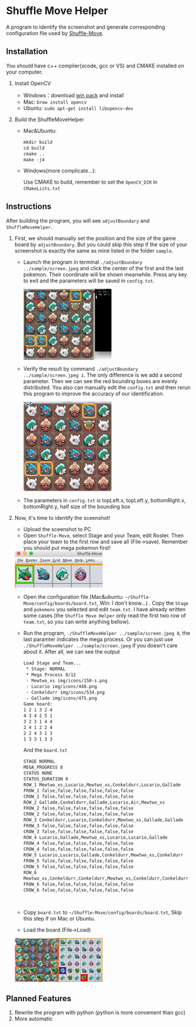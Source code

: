 # Shuffle Move Helper

A program to identify the screenshot and generate corresponding configuration file used by [Shuffle-Move](https://github.com/Loreinator/Shuffle-Move).

## Installation

You should have c++ compiler(xcode, gcc or VS) and CMAKE installed on your computer.

1. Install OpenCV

   - Windows：download [win pack](https://opencv.org/releases.html) and install
   - Mac: `brew install opencv`
   - Ubuntu: `sudo apt-get install libopencv-dev`

2. Build the ShuffleMoveHelper

   - Mac&Ubuntu: 

     ```shell
     mkdir build
     cd build
     cmake ..
     make -j4
     ```

   - Windows(more complicate...):

     Use CMAKE to build, remember to set the `OpenCV_DIR` in `CMakeLists.txt`

## Instructions

After building the program, you will see `adjustBoundary` and `ShuffleMoveHelper`.

1. First, we should manually set the position and the size of the game board by `adjustBoundary`. But you could skip this step if the size of your screenshot is exactly the same as mine listed in the folder `sample`.

   - Launch the program in terminal `./adjustBoundary ../sample/screen.jpeg` and click the center of the first and the last pokemon. Their coordinate will be shown meanwhile. Press any key to exit and the parameters will be saved in `config.txt`.

     <img src="sample/tutorial1.jpg" width="240">

   - Verify the result by command `./adjustBoundary ../sample/screen.jpeg 1`. The only difference is we add a second parameter. Then we can see the red bounding boxes are evenly distributed. You also can manually edit the `config.txt` and then rerun this program to improve the accuracy of our identification.

     <img src="sample/tutorial2.jpg" width="240">

   - The parameters in `config.txt` is topLeft.x, topLeft.y, bottomRight.x, bottomRight.y, half size of the bounding box

2. Now, it's time to identify the sceenshot!

   - Upload the sceenshot to PC
   - Open `Shuffle-Move`, select Stage and your Team, edit Roster. Then place your team to the first row and save all (File->save). Remember you should put mega pokemon first!

   <img src="sample/tutorial3.jpg" width="240">

   - Open the configuration file (Mac&ubuntu: `~/Shuffle-Move/config/boards/board.txt`, Win: I don't know…) . Copy the `Stage` and `pokemons` you selected and edit `team.txt`. I have already written some cases (the `Shuffle Move Helper` only read the first two row of `team.txt`, so you can write anything bellow).

   - Run the program, `./ShuffleMoveHelper ../sample/screen.jpeg 8`, the last paramter indicates the mega process. Or you can just use `./ShuffleMoveHelper ../sample/screen.jpeg` if you doesn't care about it. After all, we can see the output

     ```
     Load Stage and Team...
      * Stage: NORMAL
      * Mega Process 8/12
      - Mewtwo_xs img/icons/150-s.png
      - Lucario img/icons/448.png
      - Conkeldurr img/icons/534.png
      - Gallade img/icons/475.png
     Game board:
     1 2 1 3 2 4
     4 3 4 2 5 1
     3 2 3 1 4 4
     2 4 1 2 2 4
     2 2 4 3 1 3
     1 3 3 1 3 3
     ```

     And the `board.txt`

     ```
     STAGE NORMAL
     MEGA_PROGRESS 8
     STATUS NONE
     STATUS_DURATION 0
     ROW_1 Mewtwo_xs,Lucario,Mewtwo_xs,Conkeldurr,Lucario,Gallade
     FROW_1 false,false,false,false,false,false
     CROW_1 false,false,false,false,false,false
     ROW_2 Gallade,Conkeldurr,Gallade,Lucario,Air,Mewtwo_xs
     FROW_2 false,false,false,false,false,false
     CROW_2 false,false,false,false,false,false
     ROW_3 Conkeldurr,Lucario,Conkeldurr,Mewtwo_xs,Gallade,Gallade
     FROW_3 false,false,false,false,false,false
     CROW_3 false,false,false,false,false,false
     ROW_4 Lucario,Gallade,Mewtwo_xs,Lucario,Lucario,Gallade
     FROW_4 false,false,false,false,false,false
     CROW_4 false,false,false,false,false,false
     ROW_5 Lucario,Lucario,Gallade,Conkeldurr,Mewtwo_xs,Conkeldurr
     FROW_5 false,false,false,false,false,false
     CROW_5 false,false,false,false,false,false
     ROW_6 Mewtwo_xs,Conkeldurr,Conkeldurr,Mewtwo_xs,Conkeldurr,Conkeldurr
     FROW_6 false,false,false,false,false,false
     CROW_6 false,false,false,false,false,false

     ```

     ​

   - Copy `board.txt` to `~/Shuffle-Move/config/boards/board.txt`, Skip this step if on Mac or Ubuntu.

   - Load the board (File->Load)

   <img src="sample/tutorial4.jpg" width="240">





## Planned Features

1. Rewrite the program with python (python is more convenient than gcc)
2. More automatic